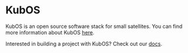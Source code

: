 KubOS
=========

KubOS is an open source software stack for small satellites. You can find more information about KubOS [here](http://kubos.co).

Interested in building a project with KubOS? Check out our [docs](http://docs.kubos.co).


